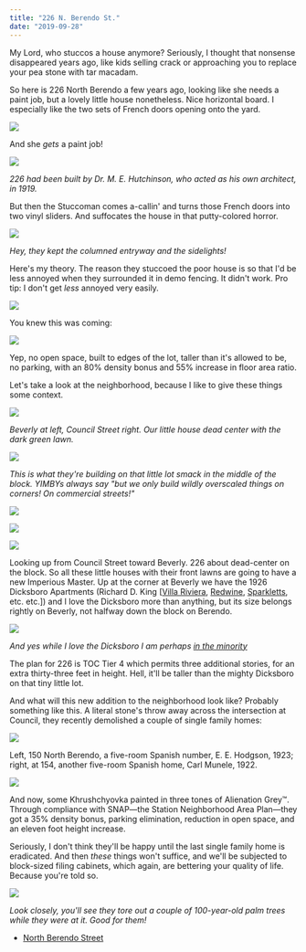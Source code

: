 ```yaml
---
title: "226 N. Berendo St."
date: "2019-09-28"
---
```


My Lord, who stuccos a house anymore? Seriously, I thought that nonsense disappeared years ago, like kids selling crack or approaching you to replace your pea stone with tar macadam.

So here is 226 North Berendo a few years ago, looking like she needs a paint job, but a lovely little house nonetheless. Nice horizontal board. I especially like the two sets of French doors opening onto the yard.

![](/images/Screen-Shot-2019-09-27-at-1.05.44-PM-1024x779.jpg)

And she _gets_ a paint job!

![](/images/3ab01-screen-shot-2019-09-27-at-1.06.07-pm.jpg)

_226 had been built by Dr. M. E. Hutchinson, who acted as his own architect, in 1919._

But then the Stuccoman comes a-callin' and turns those French doors into two vinyl sliders. And suffocates the house in that putty-colored horror.

![](/images/b8dc1-screen-shot-2019-09-27-at-1.07.36-pm.jpg)

_Hey, they kept the columned entryway and the sidelights!_

Here's my theory. The reason they stuccoed the poor house is so that I'd be less annoyed when they surrounded it in demo fencing. It didn't work. Pro tip: I don't get _less_ annoyed very easily.

![](/images/Screen-Shot-2019-09-27-at-4.54.06-PM-1024x585.jpg)

You knew this was coming:

![](/images/Screen-Shot-2019-09-27-at-12.46.39-PM-1024x173.jpg)

Yep, no open space, built to edges of the lot, taller than it's allowed to be, no parking, with an 80% density bonus and 55% increase in floor area ratio.

Let's take a look at the neighborhood, because I like to give these things some context.

![](/images/Screen-Shot-2019-09-27-at-4.40.34-PM-1024x267.jpg)

_Beverly at left, Council Street right. Our little house dead center with the dark green lawn._

![](/images/screen-shot-2022-01-10-at-1.17.33-pm.jpg)

_This is what they're building on that little lot smack in the middle of the block. YIMBYs always say "but we only build wildly overscaled things on corners! On commercial streets!"_

![](/images/screen-shot-2022-01-10-at-1.16.40-pm.jpg)

![](https://riplosangeles.files.wordpress.com/2022/01/screen-shot-2022-01-10-at-1.26.35-pm.jpg?w=755)

![](/images/Screen-Shot-2019-09-27-at-3.19.10-PM-1024x486.jpg)

Looking up from Council Street toward Beverly. 226 about dead-center on the block. So all these little houses with their front lawns are going to have a new Imperious Master. Up at the corner at Beverly we have the 1926 Dicksboro Apartments (Richard D. King \[[Villa Riviera](https://en.wikipedia.org/wiki/Villa_Riviera), [Redwine](http://you-are-here.com/hollywood/redwine.html), [Sparkletts](https://live.staticflickr.com/65535/48805329763_b612759bd6_o.jpg), etc. etc.\]) and I love the Dicksboro more than anything, but its size belongs rightly on Beverly, not halfway down the block on Berendo.

![](/images/Screen-Shot-2019-09-27-at-2.48.56-PM-1024x787.jpg)

_And yes while I love the Dicksboro I am perhaps_ [_in the minority_](https://www.apartmentratings.com/ca/los-angeles/dicksboro-apartments_800870844090004/)

The plan for 226 is TOC Tier 4 which permits three additional stories, for an extra thirty-three feet in height. Hell, it'll be taller than the mighty Dicksboro on that tiny little lot.

And what will this new addition to the neighborhood look like? Probably something like this. A literal stone's throw away across the intersection at Council, they recently demolished a couple of single family homes:

![](/images/Screen-Shot-2019-09-27-at-5.12.20-PM-1024x723.jpg)

Left, 150 North Berendo, a five-room Spanish number, E. E. Hodgson, 1923; right, at 154, another five-room Spanish home, Carl Munele, 1922.

![](/images/Screen-Shot-2019-09-27-at-5.14.25-PM-1024x712.jpg)

And now, some Khrushchyovka painted in three tones of Alienation Grey™. Through compliance with SNAP—the Station Neighborhood Area Plan—they got a 35% density bonus, parking elimination, reduction in open space, and an eleven foot height increase.

Seriously, I don't think they'll be happy until the last single family home is eradicated. And then _these_ things won't suffice, and we'll be subjected to block-sized filing cabinets, which again, are bettering your quality of life. Because you're told so.

![](/images/Screen-Shot-2019-09-27-at-5.19.23-PM-1024x357.jpg)

_Look closely, you'll see they tore out a couple of 100-year-old palm trees while they were at it. Good for them!_

- [North Berendo Street](https://www.google.com/maps/search/?api=1&query=34.07534,-118.29403)
